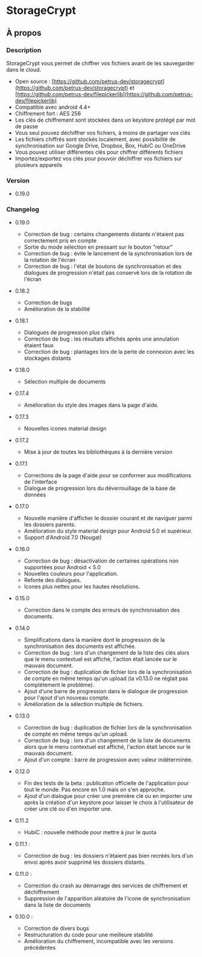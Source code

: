 # StorageCrypt #
## À propos ##

### Description ###

StorageCrypt vous permet de chiffrer vos fichiers avant de les sauvegarder dans le cloud.

  * Open source : [https://github.com/petrus-dev/storagecrypt](https://github.com/petrus-dev/storagecrypt) et [https://github.com/petrus-dev/filepickerlib](https://github.com/petrus-dev/filepickerlib)
  * Compatible avec android 4.4+
  * Chiffrement fort : AES 256
  * Les clés de chiffrement sont stockées dans un keystore protégé par mot de passe
  * Vous seul pouvez déchiffrer vos fichiers, à moins de partager vos clés
  * Les fichiers chiffrés sont stockés localement, avec possibilité de synchronisation sur Google Drive, Dropbox, Box, HubiC ou OneDrive
  * Vous pouvez utiliser différentes clés pour chiffrer différents fichiers
  * Importez/exportez vos clés pour pouvoir déchiffrer vos fichiers sur plusieurs appareils
  
### Version ###

* 0.19.0

### Changelog ###

* 0.19.0
  * Correction de bug : certains changements distants n'étaient pas correctement pris en compte
  * Sortie du mode sélection en pressant sur le bouton "retour"
  * Correction de bug : évite le lancement de la synchronisation lors de la rotation de l'écran
  * Correction de bug : l'état de boutons de synchronisation et des dialogues de progression n'était pas conservé lors de la rotation de l'écran

* 0.18.2
  * Correction de bugs
  * Amélioration de la stabilité

* 0.18.1
  * Dialogues de progression plus clairs
  * Correction de bug : les résultats affichés après une annulation étaient faux
  * Correction de bug : plantages lors de la perte de connexion avec les stockages distants

* 0.18.0
  * Sélection multiple de documents

* 0.17.4
  * Amélioration du style des images dans la page d'aide.

* 0.17.3
  * Nouvelles icones material design

* 0.17.2
  * Mise à jour de toutes les bibliothèques à la dernière version

* 0.17.1
  * Corrections de la page d'aide pour se conformer aux modifications de l'interface
  * Dialogue de progression lors du déverrouillage de la base de données

* 0.17.0
  * Nouvelle manière d'afficher le dossier courant et de naviguer parmi les dossiers parents.
  * Amélioration du style material design pour Android 5.0 et supérieur.
  * Support d'Android 7.0 (Nougat)

* 0.16.0
  * Correction de bug : désactivation de certaines opérations non supportées pour Android < 5.0
  * Nouvelles couleurs pour l'application.
  * Refonte des dialogues.
  * Icones plus nettes pour les hautes résolutions.

* 0.15.0
  * Correction dans le compte des erreurs de synchronisation des documents.

* 0.14.0
  * Simplifications dans la manière dont le progression de la synchronisation des documents est affichée.
  * Correction de bug : lors d'un changement de la liste des clés alors que le menu contextuel est affiché, l'action était lancée sur le mauvais document.
  * Correction de bug : duplication de fichier lors de la synchronisation de compte en même temps qu'un upload (la v0.13.0 ne réglait pas complètement le problème).
  * Ajout d'une barre de progression dans le dialogue de progression pour l'ajout d'un nouveau compte.
  * Amélioration de la sélection multiple de fichiers.

* 0.13.0
  * Correction de bug : duplication de fichier lors de la synchronisation de compte en même temps qu'un upload.
  * Correction de bug : lors d'un changement de la liste de documents alors que le menu contextuel est affiché, l'action était lancée sur le mauvais document.
  * Ajout d'un compte : barre de progression avec valeur indéterminée.

* 0.12.0
  * Fin des tests de la beta : publication officielle de l'application pour tout le monde. Pas encore en 1.0 mais on s'en approche.
  * Ajout d'un dialogue pour créer une première clé ou en importer une après la création d'un keystore pour laisser le choix à l'utilisateur de créer une clé ou d'en importer une.

* 0.11.2
  * HubiC : nouvelle méthode pour mettre à jour le quota

* 0.11.1 :
  * Correction de bug : les dossiers n'étaient pas bien recréés lors d'un envoi après avoir supprimé les dossiers distants.

* 0.11.0 :
  * Correction du crash au démarrage des services de chiffrement et déchiffrement
  * Suppression de l'apparition aléatoire de l'icone de synchronisation dans la liste de documents

* 0.10.0 :
  * Correction de divers bugs
  * Restructuration du code pour une meilleure stabilité
  * Amélioration du chiffrement, incompatible avec les versions précédentes